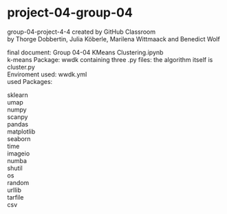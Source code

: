 # project-04-group-04
group-04-project-4-4 created by GitHub Classroom  
by Thorge Dobbertin, Julia Köberle, Marilena Wittmaack and Benedict Wolf

final document: Group 04-04 KMeans Clustering.ipynb  
k-means Package: wwdk containing three .py files: the algorithm itself is cluster.py  
Enviroment used: wwdk.yml  
used Packages:

sklearn  
umap  
numpy  
scanpy   
pandas  
matplotlib  
seaborn  
time  
imageio  
numba  
shutil  
os  
random  
urllib  
tarfile  
csv  





